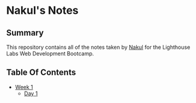 # Nakul's Notes

## Summary 

This repository contains all of the notes taken by [Nakul](https://github.com/nakulsapkal) for the Lighthouse Labs Web Development Bootcamp.


## Table Of Contents

* [Week 1](/Week_1)
  * [Day 1](/Week_1/Day_1)